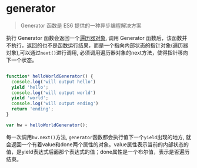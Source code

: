 # generator

> Generator 函数是 ES6 提供的一种异步编程解决方案

执行 Generator 函数会返回一个[遍历器对象](https://es6.ruanyifeng.com/#docs/iterator), 调用 Generator 函数后，该函数并不执行，返回的也不是函数运行结果，而是一个指向内部状态的指针对象(遍历器对象),可以通过`next()`进行调用, 必须调用遍历器对象的next方法，使得指针移向下一个状态。

```javascript

function* helloWorldGenerator() {
  console.log('will output hello')
  yield 'hello';
  console.log('will output world')
  yield 'world';
  console.log('will output ending')
  return 'ending';
}

var hw = helloWorldGenerator();

```
每一次调用`hw.next()`方法, `generator`函数都会执行值下一个`yield`出现的地方, 就会返回一个有着value和done两个属性的对象。value属性表示当前的内部状态的值，是yield表达式后面那个表达式的值；done属性是一个布尔值，表示是否遍历结束。